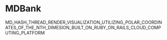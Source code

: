 # MDBank


MD_HASH_THREAD_RENDER_VISUALIZATION_UTILIZING_POLAR_COORDINATES_OF_THE_NTH_DIMESION_BUILT_ON_RUBY_ON_RAILS_CLOUD_COMPUTING_PLATFORM

